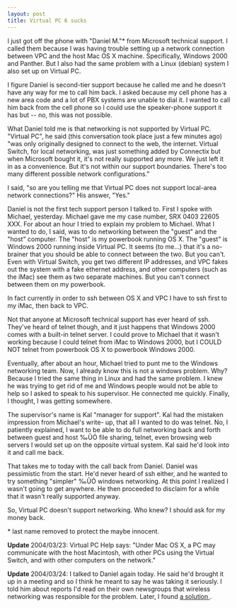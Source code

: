 ```yaml
---
layout: post
title: Virtual PC 6 sucks
---
```

<p>I just got off the phone with "Daniel M."* from Microsoft technical support. I called them because I was having trouble setting up a network connection between VPC and the host Mac OS X machine. Specifically, Windows 2000 and Panther. But I also had the same problem with a Linux (debian) system I also set up on Virtual PC. </p><p>I figure Daniel is second-tier support because he called me and he doesn't have any way for me to call him back. I asked because my cell phone has a new area code and a lot of PBX systems are unable to dial it. I wanted to call him back from the cell phone so I could use the speaker-phone support it has but -- no, this was not possible. </p><p>What Daniel told me is that networking is not supported by Virtual PC. "Virtual PC", he said (this conversation took place just a few minutes ago) "was only originally designed to connect to the web, the internet. Virtual Switch, for local networking, was just something added by Connectix but when Microsoft bought it, it's not really supported any more. We just left it in as a convenience. But it's not within our support boundaries. There's too many different possible network configurations." </p><p>I said, "so are you telling me that Virtual PC does not support local-area network connections?" His answer, "Yes." </p><p>Daniel is not the first tech support person I talked to. First I spoke with Michael, yesterday. Michael gave me my case number, SRX 0403 22605 XXX. For about an hour I tried to explain my problem to Michael. What I wanted to do, I said, was to do networking between the "guest" and the "host" computer. The "host" is my powerbook running OS X. The "guest" is Windows 2000 running inside Virtual PC. It seems (to me...) that it's a no-brainer that you should be able to connect between the two. But you can't. Even with Virtual Switch, you get two different IP addresses, and VPC fakes out the system with a fake ethernet address, and other computers (such as the iMac) see them as two separate machines. But you can't connect between them on my powerbook. </p><p>In fact currently in order to ssh between OS X and VPC I have to ssh first to my iMac, then back to VPC. </p><p>Not that anyone at Microsoft technical support has ever heard of ssh. They've heard of telnet though, and it just happens that Windows 2000 comes with a built-in telnet server. I could prove to Michael that it wasn't working because I could telnet from iMac to Windows 2000, but I COULD NOT telnet from powerbook OS X to powerbook Windows 2000. </p><p>Eventually, after about an hour, Michael tried to punt me to the Windows networking team. Now, I already know this is not a windows problem. Why? Because I tried the same thing in Linux and had the same problem. I knew he was trying to get rid of me and Windows people would not be able to help so I asked to speak to his supervisor. He connected me quickly. Finally, I thought, I was getting somewhere. </p><p>The supervisor's name is Kal "manager for support". Kal had the mistaken impression from Michael's write- up, that all I wanted to do was telnet. No, I patiently explained, I want to be able to do full networking back and forth between guest and host ‰ÛÓ file sharing, telnet, even browsing web servers I would set up on the opposite virtual system. Kal said he'd look into it and call me back. </p><p>That takes me to today with the call back from Daniel. Daniel was pessimistic from the start. He'd never heard of ssh either, and he wanted to try something "simpler" ‰ÛÓ windows networking. At this point I realized I wasn't going to get anywhere. He then proceeded to disclaim for a while that it wasn't really supported anyway. </p><p>So, Virtual PC doesn't support networking. Who knew? I should ask for my money back. </p><p>* last name removed to protect the maybe innocent. </p><p><strong>Update </strong>2004/03/23: Virtual PC Help says: "Under Mac OS X, a PC may communicate with the host Macintosh, with other PCs using the Virtual Switch, and with other computers on the network." </p><p><strong>Update </strong>2004/03/24: I talked to Daniel again today. He said he'd brought it up in a meeting and so I think he meant to say he was taking it seriously. I told him about reports I'd read on their own newsgroups that wireless networking was responsible for the problem. Later, I found <a href="http://simonwoodside.com/weblog/2004/03/24">a solution </a>. </p>
